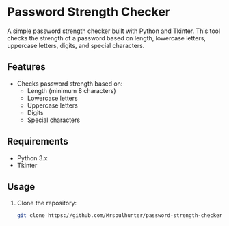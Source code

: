 # Password Strength Checker

A simple password strength checker built with Python and Tkinter. This tool checks the strength of a password based on length, lowercase letters, uppercase letters, digits, and special characters.

## Features

- Checks password strength based on:
  - Length (minimum 8 characters)
  - Lowercase letters
  - Uppercase letters
  - Digits
  - Special characters

## Requirements

- Python 3.x
- Tkinter

## Usage

1. Clone the repository:
   ```bash
   git clone https://github.com/Mrsoulhunter/password-strength-checker.git
